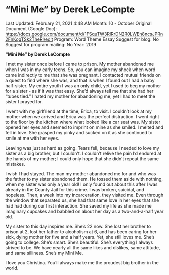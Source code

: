 # “Mini Me” by Derek LeCompte

Last Updated: February 21, 2021 4:48 AM
Month: 10 - October
Original Document (Google Doc): https://docs.google.com/document/d/1FSquTW3RlRrDN2R0LWEh8ncsJPRn2FnKogTSk2TheRI/edit
Program: Word Theme Essay
Suggest for blog: No
Suggest for program mailing: No
Year: 2019

**“Mini Me” by Derek LeCompte**

I met my sister once before I came to prison. My mother abandoned me when I was in my early teens. So, you can imagine my shock when word came indirectly to me that she was pregnant. I contacted mutual friends on a quest to find where she was, and that is when I found out I had a baby half-sister. My entire youth I was an only child, yet I used to beg my mother for a sister - as if it was that easy. She’d always tell me that she had her “tubes tied.” I hated my mother for abandoning me, yet I had to meet the sister I prayed for.

I went with my girlfriend at the time, Erica, to visit. I couldn’t look at my mother when we arrived and Erica was the perfect distraction. I went right to the floor by the kitchen where what looked like a car seat was. My sister opened her eyes and seemed to imprint on mine as she smiled. I melted and fell in love. She grasped my pinky and sucked on it as she continued to smile at me with her eyes.

Leaving was just as hard as going. Tears fell, because I needed to love my sister as a big brother, but I couldn’t. I couldn’t relive the pain I’d endured at the hands of my mother; I could only hope that she didn’t repeat the same mistakes.

I wish I had stayed. The man my mother abandoned me for and who was the father to my sister abandoned them. He tossed them aside with nothing, when my sister was only a year old! I only found out about this after I was already in the County Jail for this crime. I was broken, suicidal, and hopeless. Then, a week into my incarceration, they visited me. Even through the window that separated us, she had that same love in her eyes that she had had during our first interaction. She saved my life as she made me imaginary cupcakes and babbled on about her day as a two-and-a-half year old.

My sister to this day inspires me. She’s 22 now. She lost her brother to prison at 2, lost her father to alcoholism at 6, and has been caring for her sick, dying mother for five and a half years. Yet, she still loves me. She’s going to college. She’s smart. She’s beautiful. She’s everything I always strived to be. We have nearly all the same likes and dislikes, same attitude, and same silliness. She’s my Mini Me.

I love you Christina. You’ll always make me the proudest big brother in the world.